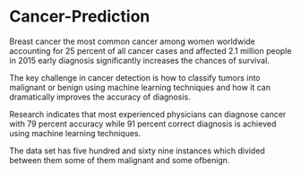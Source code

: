 # Cancer-Prediction

Breast cancer the most common cancer among women worldwide accounting for 25 percent of all cancer cases 
and affected 2.1 million people in 2015 early diagnosis significantly increases the chances of survival.

The key challenge in cancer detection is how to classify tumors into malignant or benign using machine learning
techniques and how it can dramatically improves the accuracy of diagnosis.

Research indicates that most experienced physicians can diagnose cancer with 79 percent accuracy while
91 percent correct diagnosis is achieved using machine learning techniques.

The data set has five hundred and sixty nine instances which divided between them some of them  malignant and some ofbenign.

